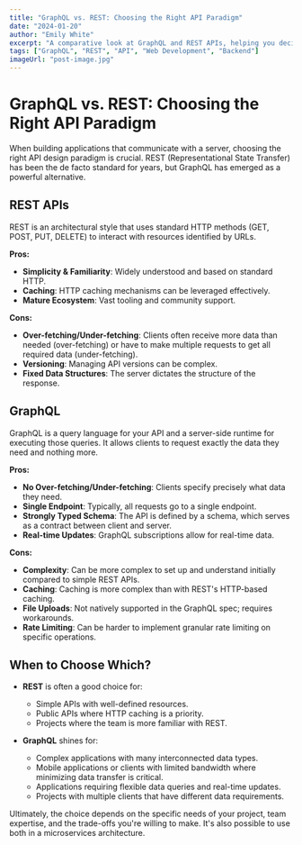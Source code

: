 ```yaml
---
title: "GraphQL vs. REST: Choosing the Right API Paradigm"
date: "2024-01-20"
author: "Emily White"
excerpt: "A comparative look at GraphQL and REST APIs, helping you decide which approach is best suited for your next project."
tags: ["GraphQL", "REST", "API", "Web Development", "Backend"]
imageUrl: "post-image.jpg"
---
```


# GraphQL vs. REST: Choosing the Right API Paradigm

When building applications that communicate with a server, choosing the right API design paradigm is crucial. REST (Representational State Transfer) has been the de facto standard for years, but GraphQL has emerged as a powerful alternative.

## REST APIs

REST is an architectural style that uses standard HTTP methods (GET, POST, PUT, DELETE) to interact with resources identified by URLs.

**Pros:**
-   **Simplicity & Familiarity**: Widely understood and based on standard HTTP.
-   **Caching**: HTTP caching mechanisms can be leveraged effectively.
-   **Mature Ecosystem**: Vast tooling and community support.

**Cons:**
-   **Over-fetching/Under-fetching**: Clients often receive more data than needed (over-fetching) or have to make multiple requests to get all required data (under-fetching).
-   **Versioning**: Managing API versions can be complex.
-   **Fixed Data Structures**: The server dictates the structure of the response.

## GraphQL

GraphQL is a query language for your API and a server-side runtime for executing those queries. It allows clients to request exactly the data they need and nothing more.

**Pros:**
-   **No Over-fetching/Under-fetching**: Clients specify precisely what data they need.
-   **Single Endpoint**: Typically, all requests go to a single endpoint.
-   **Strongly Typed Schema**: The API is defined by a schema, which serves as a contract between client and server.
-   **Real-time Updates**: GraphQL subscriptions allow for real-time data.

**Cons:**
-   **Complexity**: Can be more complex to set up and understand initially compared to simple REST APIs.
-   **Caching**: Caching is more complex than with REST's HTTP-based caching.
-   **File Uploads**: Not natively supported in the GraphQL spec; requires workarounds.
-   **Rate Limiting**: Can be harder to implement granular rate limiting on specific operations.

## When to Choose Which?

-   **REST** is often a good choice for:
    *   Simple APIs with well-defined resources.
    *   Public APIs where HTTP caching is a priority.
    *   Projects where the team is more familiar with REST.

-   **GraphQL** shines for:
    *   Complex applications with many interconnected data types.
    *   Mobile applications or clients with limited bandwidth where minimizing data transfer is critical.
    *   Applications requiring flexible data queries and real-time updates.
    *   Projects with multiple clients that have different data requirements.

Ultimately, the choice depends on the specific needs of your project, team expertise, and the trade-offs you're willing to make. It's also possible to use both in a microservices architecture.
